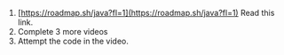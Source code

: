 1. [https://roadmap.sh/java?fl=1](https://roadmap.sh/java?fl=1) Read this link.
2. Complete 3 more videos
3. Attempt the code in the video.
